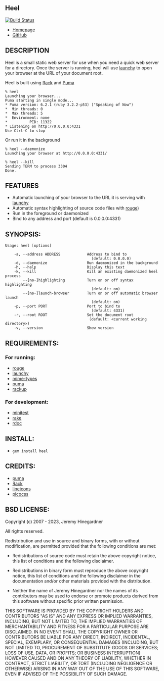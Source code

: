 ## Heel
[![Build Status](https://copiousfreetime.semaphoreci.com/badges/heel/branches/main.svg)](https://copiousfreetime.semaphoreci.com/projects/heel)

* [Homepage](https://github.com/copiousfreetime/heel/)
* [GitHub](https://github.com/copiousfreetime/heel/)

## DESCRIPTION

Heel is a small static web server for use when you need a quick web server for a
directory.  Once the server is running, heel will use
[launchy](https://rubygems.org/gems/launchy/) to open your browser at
the URL of your document root.

Heel is built using [Rack](https://github.com/rack/rack) and
[Puma](https://puma.io)

    % heel
    Launching your browser...
    Puma starting in single mode...
    * Puma version: 6.2.1 (ruby 3.2.2-p53) ("Speaking of Now")
    *  Min threads: 0
    *  Max threads: 5
    *  Environment: none
    *          PID: 11322
    * Listening on http://0.0.0.0:4331
    Use Ctrl-C to stop

Or run it in the background

    % heel --daemonize
    Launching your browser at http://0.0.0.0:4331/

    % heel --kill
    Sending TERM to process 3304
    Done.

## FEATURES

* Automatic launching of your browser to the URL it is serving with [launchy](https://github.com/copiousfreetime/launchy/)
* Automatic syntax highlighting of source code files with [rouge](https://github.com/ruby-rouge/rouge))
* Run in the foreground or daemonized
* Bind to any address and port (default is 0.0.0.0:4331)

## SYNOPSIS:

    Usage: heel [options]

        -a, --address ADDRESS            Address to bind to
                                           (default: 0.0.0.0)
        -d, --daemonize                  Run daemonized in the background
        -h, --help                       Display this text
        -k, --kill                       Kill an existing daemonized heel process
            --[no-]highlighting          Turn on or off syntax highlighting
                                           (default: on)
            --[no-]launch-browser        Turn on or off automatic browser launch
                                           (default: on)
        -p, --port PORT                  Port to bind to
                                           (default: 4331)
        -r, --root ROOT                  Set the document root
                                          (default: <current working directory>)
        -v, --version                    Show version

## REQUIREMENTS:

### For running: 

* [rouge](https://github.com/rouge-ruby/rouge)
* [launchy](https://github.com/copiousfreetime/launchy/)
* [mime-types](https://github.com/mime-types/ruby-mime-types/)
* [puma](https://puma.io)
* [rackup](https://github.com/rack/rackup)

### For development:

* [minitest](https://rubygems.org/gems/minitest)
* [rake](https://rubygems.org/gems/rake)
* [rdoc](https://rubygems.org/gems/rdoc)

## INSTALL:

* `gem install heel`

## CREDITS:

* [puma](https://puma.io)
* [Rack](https://github.com/rack/rack)
* [lineicons](https://lineicons.com/)
* [picocss](https://picocss.com/)

## BSD LICENSE:

Copyright (c) 2007 - 2023, Jeremy Hinegardner

All rights reserved.

Redistribution and use in source and binary forms, with or without
modification, are permitted provided that the following conditions are met:

  * Redistributions of source code must retain the above copyright notice,
    this list of conditions and the following disclaimer.

  * Redistributions in binary form must reproduce the above copyright notice,
    this list of conditions and the following disclaimer in the
    documentation and/or other materials provided with the
    distribution.

  * Neither the name of Jeremy Hinegardner nor the
    names of its contributors may be used to endorse or promote
    products derived from this software without specific prior written
    permission.

THIS SOFTWARE IS PROVIDED BY THE COPYRIGHT HOLDERS AND CONTRIBUTORS "AS
IS" AND ANY EXPRESS OR IMPLIED WARRANTIES, INCLUDING, BUT NOT LIMITED
TO, THE IMPLIED WARRANTIES OF MERCHANTABILITY AND FITNESS FOR A
PARTICULAR PURPOSE ARE DISCLAIMED. IN NO EVENT SHALL THE COPYRIGHT OWNER
OR CONTRIBUTORS BE LIABLE FOR ANY DIRECT, INDIRECT, INCIDENTAL, SPECIAL,
EXEMPLARY, OR CONSEQUENTIAL DAMAGES (INCLUDING, BUT NOT LIMITED TO,
PROCUREMENT OF SUBSTITUTE GOODS OR SERVICES; LOSS OF USE, DATA, OR
PROFITS; OR BUSINESS INTERRUPTION) HOWEVER CAUSED AND ON ANY THEORY OF
LIABILITY, WHETHER IN CONTRACT, STRICT LIABILITY, OR TORT (INCLUDING
NEGLIGENCE OR OTHERWISE) ARISING IN ANY WAY OUT OF THE USE OF THIS
SOFTWARE, EVEN IF ADVISED OF THE POSSIBILITY OF SUCH DAMAGE.
